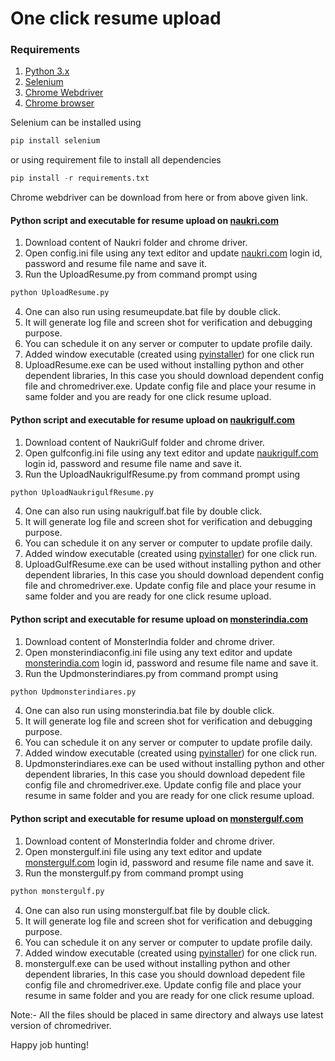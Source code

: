 # One click resume upload

### Requirements

1. [Python 3.x](https://www.python.org/)
2. [Selenium](https://www.seleniumhq.org/)
3. [Chrome Webdriver](https://chromedriver.chromium.org/)
4. [Chrome browser](https://www.google.com/chrome/)

Selenium can be installed using 
```python
pip install selenium
```
or using requirement file to install all dependencies
```python
pip install -r requirements.txt
```
Chrome webdriver can be download from here or from above given link.

#### Python script and executable for resume upload on [naukri.com](https://www.naukri.com)
1. Download content of Naukri folder and chrome driver.
2. Open config.ini file using any text editor and update [naukri.com](https://www.naukri.com) login id, password and resume file name and save it.
3. Run the UploadResume.py from command prompt using 
```python
python UploadResume.py
```
4. One can also run using resumeupdate.bat file by double click.
5. It will generate log file and screen shot for verification and debugging purpose.
6. You can schedule it on any server or computer to update profile daily.
7. Added window executable (created using [pyinstaller](https://pyinstaller.readthedocs.io/en/stable/index.html)) for one click run  
8. UploadResume.exe can be used without installing python and other dependent libraries, In this case you should download dependent config file and chromedriver.exe. Update config file and place your resume in same folder and you are ready for one click resume upload.  

#### Python script and executable for resume upload on [naukrigulf.com](https://www.naukrigulf.com)
1. Download content of NaukriGulf folder and chrome driver.
2. Open gulfconfig.ini file using any text editor and update [naukrigulf.com](https://www.naukrigulf.com) login id, password and resume file name and save it.
3. Run the UploadNaukrigulfResume.py from command prompt using 
```python
python UploadNaukrigulfResume.py
```
4. One can also run using naukrigulf.bat file by double click.
5. It will generate log file and screen shot for verification and debugging purpose.
6. You can schedule it on any server or computer to update profile daily.
7. Added window executable (created using [pyinstaller](https://pyinstaller.readthedocs.io/en/stable/index.html)) for one click run.
8. UploadGulfResume.exe can be used without installing python and other dependent libraries, In this case you should download dependent config file and chromedriver.exe. Update config file and place your resume in same folder and you are ready for one click resume upload.  

#### Python script and executable for resume upload on [monsterindia.com](https://www.monsterindia.com)
1. Download content of MonsterIndia folder and chrome driver.
2. Open monsterindiaconfig.ini file using any text editor and update [monsterindia.com](https://www.monsterindia.com) login id, password and resume file name and save it.
3. Run the Updmonsterindiares.py from command prompt using 
```python
python Updmonsterindiares.py
```
4. One can also run using monsterindia.bat file by double click.
5. It will generate log file and screen shot for verification and debugging purpose.
6. You can schedule it on any server or computer to update profile daily.
7. Added window executable (created using [pyinstaller](https://pyinstaller.readthedocs.io/en/stable/index.html)) for one click run.
8. Updmonsterindiares.exe can be used without installing python and other dependent libraries, In this case you should download depedent file config file and chromedriver.exe. Update config file and place your resume in same folder and you are ready for one click resume upload. 

#### Python script and executable for resume upload on [monstergulf.com](https://www.monstergulf.com)
1. Download content of MonsterIndia folder and chrome driver.
2. Open monstergulf.ini file using any text editor and update [monstergulf.com](https://www.monstergulf.com) login id, password and resume file name and save it.
3. Run the monstergulf.py from command prompt using 
```python
python monstergulf.py
```
4. One can also run using monstergulf.bat file by double click.
5. It will generate log file and screen shot for verification and debugging purpose.
6. You can schedule it on any server or computer to update profile daily.
7. Added window executable (created using [pyinstaller](https://pyinstaller.readthedocs.io/en/stable/index.html)) for one click run.
8. monstergulf.exe can be used without installing python and other dependent libraries, In this case you should download depedent file config file and chromedriver.exe. Update config file and place your resume in same folder and you are ready for one click resume upload. 

Note:- All the files should be placed in same directory and always use latest version of chromedriver.

Happy job hunting!
